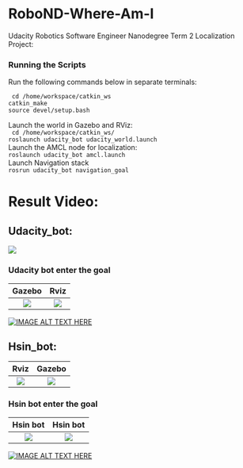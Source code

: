 [image1]: ./images/rvizGoal.png
[image2]: ./images/gazeboGoal.jpg
[image3]: ./images/HsinBot1.jpg
[image4]: ./images/HsinBot2.jpg
[image5]: ./LATEX/laserrangefinder.png
[image6]: ./LATEX/f2.png
[image7]: ./LATEX/f3.png

# RoboND-Where-Am-I
Udacity Robotics Software Engineer Nanodegree Term 2 Localization Project:

### Running the Scripts
Run the following commands below in separate terminals: 

``
cd /home/workspace/catkin_ws``    
``catkin_make``   
``source devel/setup.bash``

Launch the world in Gazebo and RViz:  
`` cd /home/workspace/catkin_ws/``  
``roslaunch udacity_bot udacity_world.launch``  
Launch the AMCL node for localization:  
``roslaunch udacity_bot amcl.launch``  
Launch Navigation stack  
``rosrun udacity_bot navigation_goal``  

# Result Video:

## Udacity_bot:

![][image5]

### Udacity bot enter the goal 

Gazebo                     |  Rviz
:-------------------------:|:-------------------------:
![][image7]                | ![][image6]

[![IMAGE ALT TEXT HERE](https://img.youtube.com/vi/77fRZvHiigc/0.jpg)](https://youtu.be/77fRZvHiigc)  

## Hsin_bot:
Rviz                       |  Gazebo
:-------------------------:|:-------------------------:
![][image1]                | ![][image2]

### Hsin bot enter the goal 

Hsin bot                   | Hsin bot
:-------------------------:|:-------------------------:
![][image3]                | ![][image4]

[![IMAGE ALT TEXT HERE](https://img.youtube.com/vi/zJbhJagSImg/0.jpg)](https://youtu.be/zJbhJagSImg)
